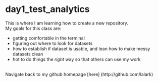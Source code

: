 # day1_test_analytics
This is where I am learning how to create a new repository.
<br>
My goals for this class are:
* getting comfortable in the terminal
* figuring out where to look for datasets
* how to establish if dataset is usable, and lean how to make messy datasets clean
* hot to do things the *right* way so that others can use my work
<br>
Navigate back to my github homepage [here] (http://github.com/lalark)
